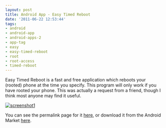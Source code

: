 ```yaml
---
layout: post
title: Android App - Easy Timed Reboot
date: '2011-06-22 12:53:44'
tags:
- android
- android-app
- android-apps-2
- app-tag
- easy
- easy-timed-reboot
- root
- root-access
- timed-reboot
---
```



Easy Timed Reboot is a fast and free application which reboots your (rooted) phone at the time you specify. This program will only work if you have rooted your phone. This was actually a request from a friend, though I think most anyone may find it useful.

[![](http://66.147.244.180/~hunterda/content/images/2011/06/screenshot1111-180x300.png "screenshot1")](http://hunterdavis.com/android-app-easy-timed-reboot)

You can see the permalink page for it [here](http://hunterdavis.com/android-app-easy-timed-reboot), or download it from the Android Market [here](https://market.android.com/details?id=com.hunterdavis.easytimedreboot).


